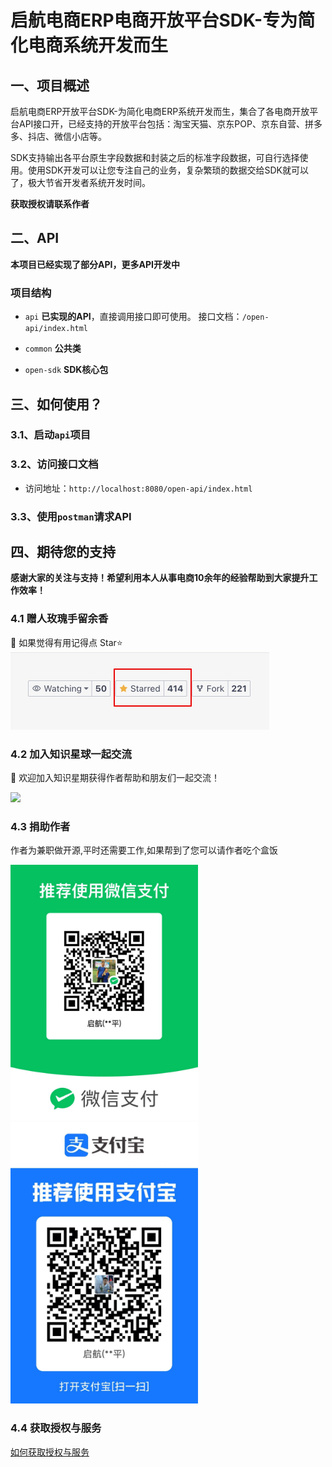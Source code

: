 # 启航电商ERP电商开放平台SDK-专为简化电商系统开发而生

## 一、项目概述

启航电商ERP开放平台SDK-为简化电商ERP系统开发而生，集合了各电商开放平台API接口开，已经支持的开放平台包括：淘宝天猫、京东POP、京东自营、拼多多、抖店、微信小店等。

SDK支持输出各平台原生字段数据和封装之后的标准字段数据，可自行选择使用。使用SDK开发可以让您专注自己的业务，复杂繁琐的数据交给SDK就可以了，极大节省开发者系统开发时间。


**获取授权请联系作者**


## 二、API
**本项目已经实现了部分API，更多API开发中**


### 项目结构
+ `api`
**已实现的API**，直接调用接口即可使用。 接口文档：`/open-api/index.html`

+ `common`
**公共类**

+ `open-sdk`
**SDK核心包**


## 三、如何使用？

### 3.1、启动`api`项目


### 3.2、访问接口文档

+ 访问地址：`http://localhost:8080/open-api/index.html`

### 3.3、使用`postman`请求API


## 四、期待您的支持

**感谢大家的关注与支持！希望利用本人从事电商10余年的经验帮助到大家提升工作效率！**


### 4.1 赠人玫瑰手留余香
💖 如果觉得有用记得点 Star⭐
<img src="docs/star.jpg" width="414" />

### 4.2 加入知识星球一起交流

💖 欢迎加入知识星期获得作者帮助和朋友们一起交流！

<img src="docs/知识星球.jpg" width="300px" />


### 4.3 捐助作者
作者为兼职做开源,平时还需要工作,如果帮到了您可以请作者吃个盒饭

<img src="docs/微信收款码.jpg" width="300px" />
<img src="docs/支付宝收款码.jpg" width="300px" />

### 4.4 获取授权与服务

[如何获取授权与服务](https://mp.weixin.qq.com/s/mATn2nfc5bUePohS_s2WGw)




